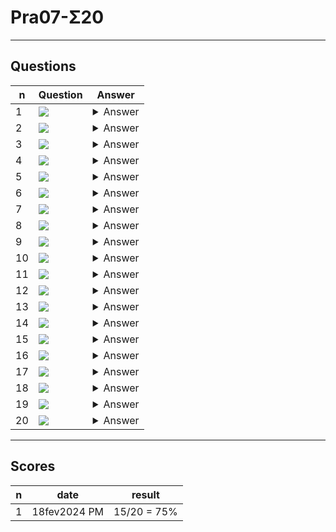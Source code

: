# Pra07-Σ20

---

## Questions
|n|Question|Answer|
|-|--------|------|
|1|<img src="https://i.imgur.com/fKGUQW3.png">|<details><summary>Answer</summary><img src="https://i.imgur.com/8gWV9Ob.png"></details>|
|2|<img src="https://i.imgur.com/ZAwVlPr.png">|<details><summary>Answer</summary><img src="https://i.imgur.com/dXEtYXo.png"></details>|
|3|<img src="https://i.imgur.com/aLr2chq.png">|<details><summary>Answer</summary><img src="https://i.imgur.com/Fiw2xYh.png"></details>|
|4|<img src="https://i.imgur.com/4etrlSf.png">|<details><summary>Answer</summary><img src="https://i.imgur.com/jnMtq57.png"></details>|
|5|<img src="https://i.imgur.com/BSafSDG.png">|<details><summary>Answer</summary><img src="https://i.imgur.com/aXw3FzU.png"></details>|
|6|<img src="https://i.imgur.com/9Dsyqds.png">|<details><summary>Answer</summary><img src="https://i.imgur.com/asRtkCB.png"></details>|
|7|<img src="https://i.imgur.com/Ym8kpUY.png">|<details><summary>Answer</summary><img src="https://i.imgur.com/olGzWlv.png"></details>|
|8|<img src="https://i.imgur.com/La6aiyi.png">|<details><summary>Answer</summary><img src="https://i.imgur.com/XqwRJtY.png"></details>|
|9|<img src="https://i.imgur.com/fYRoVWH.png">|<details><summary>Answer</summary><img src="https://i.imgur.com/aGHeuzv.png"></details>|
|10|<img src="https://i.imgur.com/qkWQlrc.png">|<details><summary>Answer</summary><img src="https://i.imgur.com/mvWWHoV.png"></details>|
|11|<img src="https://i.imgur.com/mygS1UA.png">|<details><summary>Answer</summary><img src="https://i.imgur.com/zc3IZGD.png"></details>|
|12|<img src="https://i.imgur.com/dIQkMbB.png">|<details><summary>Answer</summary><img src="https://i.imgur.com/HUmNef6.png"></details>|
|13|<img src="https://i.imgur.com/kmJ4LJl.png">|<details><summary>Answer</summary><img src="https://i.imgur.com/U2ysW7Y.png"></details>|
|14|<img src="https://i.imgur.com/TeJcyUV.png">|<details><summary>Answer</summary><img src="https://i.imgur.com/3gXKQrw.png"></details>|
|15|<img src="https://i.imgur.com/B1tRh0x.png">|<details><summary>Answer</summary><img src="https://i.imgur.com/3fCJ6PZ.png"></details>|
|16|<img src="https://i.imgur.com/WyKKtsz.png">|<details><summary>Answer</summary><img src="https://i.imgur.com/5f161qh.png"><br/><img src="https://i.imgur.com/dwvSkEm.png"></details>|
|17|<img src="https://i.imgur.com/1DGl8Z1.png">|<details><summary>Answer</summary><img src="https://i.imgur.com/hdiWRKl.png"></details>|
|18|<img src="https://i.imgur.com/dr3K0hn.png">|<details><summary>Answer</summary><img src="https://i.imgur.com/gS1oMYQ.png"></details>|
|19|<img src="https://i.imgur.com/inyJcmv.png">|<details><summary>Answer</summary><img src="https://i.imgur.com/JHVThIq.png"></details>|
|20|<img src="https://i.imgur.com/2TSE9iE.png">|<details><summary>Answer</summary><img src="https://i.imgur.com/FN3LGO3.png"></details>|

---

## Scores
|n|date|result|
|-|----|------|
|1|18fev2024 PM|15/20 = 75%|
